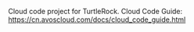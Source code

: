 Cloud code project for TurtleRock. Cloud Code Guide: https://cn.avoscloud.com/docs/cloud_code_guide.html